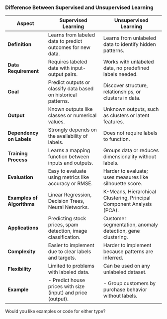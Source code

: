 ### **Difference Between Supervised and Unsupervised Learning**

| **Aspect**               | **Supervised Learning**                                         | **Unsupervised Learning**                                  |
|---------------------------|---------------------------------------------------------------|-----------------------------------------------------------|
| **Definition**            | Learns from labeled data to predict outcomes for new data.     | Learns from unlabeled data to identify hidden patterns.    |
| **Data Requirement**      | Requires labeled data with input-output pairs.                 | Works with unlabeled data, no predefined labels needed.    |
| **Goal**                  | Predict outputs or classify data based on historical patterns. | Discover structure, relationships, or clusters in data.   |
| **Output**                | Known outputs like classes or numerical values.                | Unknown outputs, such as clusters or latent features.      |
| **Dependency on Labels**  | Strongly depends on the availability of labels.                | Does not require labels to function.                      |
| **Training Process**      | Learns a mapping function between inputs and outputs.          | Groups data or reduces dimensionality without labels.      |
| **Evaluation**            | Easy to evaluate using metrics like accuracy or RMSE.          | Harder to evaluate; uses measures like silhouette score.   |
| **Examples of Algorithms**| Linear Regression, Decision Trees, Neural Networks.            | K-Means, Hierarchical Clustering, Principal Component Analysis (PCA). |
| **Applications**          | Predicting stock prices, spam detection, image classification. | Customer segmentation, anomaly detection, gene clustering.|
| **Complexity**            | Easier to implement due to clear labels and targets.           | Harder to implement because patterns are inferred.         |
| **Flexibility**           | Limited to problems with labeled data.                         | Can be used on any unlabeled dataset.                     |
| **Example**               | - Predict house prices with size (input) and price (output).   | - Group customers by purchase behavior without labels.     |

Would you like examples or code for either type?
